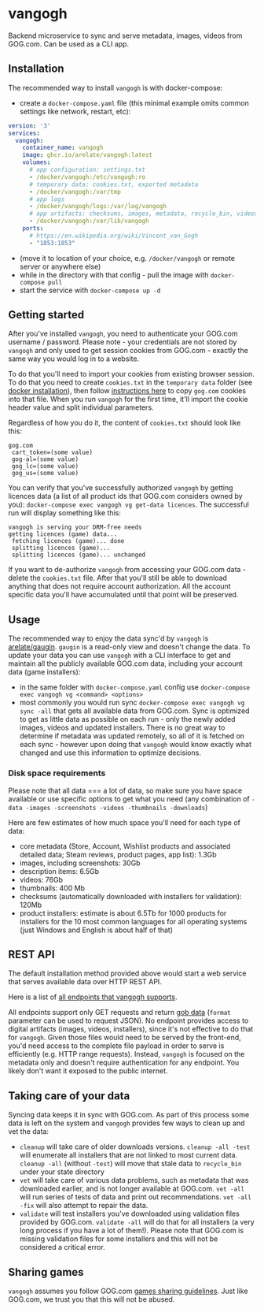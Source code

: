 # vangogh

Backend microservice to sync and serve metadata, images, videos from GOG.com. Can be used as a CLI app.

## Installation

The recommended way to install `vangogh` is with docker-compose:

- create a `docker-compose.yaml` file (this minimal example omits common settings like network, restart, etc):

```yaml
version: '3'
services:
  vangogh:
    container_name: vangogh
    image: ghcr.io/arelate/vangogh:latest
    volumes:
      # app configuration: settings.txt
      - /docker/vangogh:/etc/vangogh:ro
      # temporary data: cookies.txt, exported metadata
      - /docker/vangogh:/var/tmp
      # app logs
      - /docker/vangogh/logs:/var/log/vangogh
      # app artifacts: checksums, images, metadata, recycle_bin, videos
      - /docker/vangogh:/var/lib/vangogh
    ports:
      # https://en.wikipedia.org/wiki/Vincent_van_Gogh
      - "1853:1853"
```
- (move it to location of your choice, e.g. `/docker/vangogh` or remote server or anywhere else)
- while in the directory with that config - pull the image with `docker-compose pull`
- start the service with `docker-compose up -d`

## Getting started

After you've installed `vangogh`, you need to authenticate your GOG.com username / password. 
Please note - your credentials are not stored by `vangogh` and only used to get session cookies from GOG.com - 
exactly the same way you would log in to a website.

To do that you'll need to import your cookies from existing browser session. To do that you need to create `cookies.txt` in the `temporary data` folder (see [docker installation](#Installation)),
   then follow [instructions here](https://github.com/boggydigital/coost#copying-session-cookies-from-an-existing-browser-session) to copy `gog.com` cookies into that file. When you run `vangogh` for the first time, it'll import the cookie header value and split individual parameters.

Regardless of how you do it, the content of `cookies.txt` should look like this:

```text
gog.com
 cart_token=(some value)
 gog-al=(some value)
 gog_lc=(some value)
 gog_us=(some value)
```

You can verify that you've successfully authorized `vangogh` by getting licences data (a list of all product ids that GOG.com considers owned by you): `docker-compose exec vangogh vg get-data licences`. The successful run will display something like this:

```text
vangogh is serving your DRM-free needs 
getting licences (game) data... 
 fetching licences (game)... done 
 splitting licences (game)... 
 splitting licences (game)... unchanged 
```

If you want to de-authorize `vangogh` from accessing your GOG.com data - delete the `cookies.txt` file. After that you'll still be able to download anything that does not require account authorization. All the account specific data you'll have accumulated until that point will be preserved. 

## Usage

The recommended way to enjoy the data sync'd by `vangogh` is [arelate/gaugin](https://github.com/arelate/gaugin). `gaugin` is a read-only view and doesn't change the data. To update your data you can use `vangogh` with a CLI interface to get and maintain all the publicly available GOG.com data, including your account data (game installers):

- in the same folder with `docker-compose.yaml` config use `docker-compose exec vangogh vg <command> <options>`
- most commonly you would run sync `docker-compose exec vangogh vg sync -all` that gets all available data from GOG.com. Sync is optimized to get as little data as possible on each run - only the newly added images, videos and updated installers. There is no great way to determine if metadata was updated remotely, so all of it is fetched on each sync - however upon doing that `vangogh` would know exactly what changed and use this information to optimize decisions.

### Disk space requirements

Please note that all data === a lot of data, so make sure you have space available or use specific options to get what you need (any combination of `-data -images -screenshots -videos -thumbnails -downloads`)

Here are few estimates of how much space you'll need for each type of data:

- core metadata (Store, Account, Wishlist products and associated detailed data; Steam reviews, product pages, app list): 1.3Gb
- images, including screenshots: 30Gb
- description items: 6.5Gb
- videos: 76Gb
- thumbnails: 400 Mb
- checksums (automatically downloaded with installers for validation): 120Mb
- product installers: estimate is about 6.5Tb for 1000 products for installers for the 10 most common languages for all operating systems (just Windows and English is about half of that)

## REST API

The default installation method provided above would start a web service that serves available data over HTTP REST API. 

Here is a list of [all endpoints that vangogh supports](https://github.com/arelate/vangogh/blob/main/rest/routing.go).

All endpoints support only GET requests and return [gob data](https://go.dev/blog/gob) (`format` parameter can be used to request JSON). No endpoint provides access to digital artifacts (images, videos, installers), since it's not effective to do that for `vangogh`. Given those files would need to be served by the front-end, you'd need access to the complete file payload in order to serve is efficiently (e.g. HTTP range requests). Instead, `vangogh` is focused on the metadata only and doesn't require authentication for any endpoint. You likely don't want it exposed to the public internet.

## Taking care of your data

Syncing data keeps it in sync with GOG.com. As part of this process some data is left on the system and `vangogh` provides few ways to clean up and vet the data:

- `cleanup` will take care of older downloads versions. `cleanup -all -test` will enumerate all installers that are not linked to most current data. `cleanup -all` (without `-test`) will move that stale data to `recycle_bin` under your state directory
- `vet` will take care of various data problems, such as metadata that was downloaded earlier, and is not longer available at GOG.com. `vet -all` will run series of tests of data and print out recommendations. `vet -all -fix` will also attempt to repair the data.
- `validate` will test installers you've downloaded using validation files provided by GOG.com. `validate -all` will do that for all installers (a very long process if you have a lot of them!). Please note that GOG.com is missing validation files for some installers and this will not be considered a critical error. 

## Sharing games

`vangogh` assumes you follow GOG.com [games sharing guidelines](https://support.gog.com/hc/en-us/articles/212184489-Can-I-share-games-with-others-?product=gog). Just like GOG.com, we trust you that this will not be abused.
